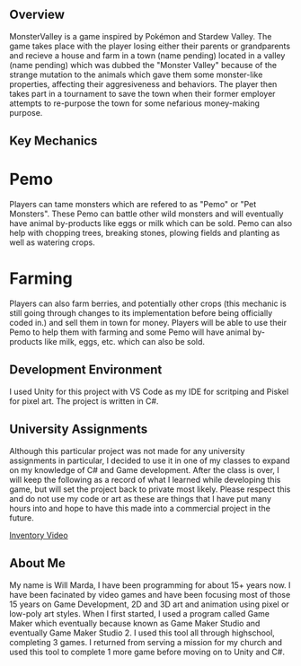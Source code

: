 ## Overview

MonsterValley is a game inspired by Pokémon and Stardew Valley. The game takes place with the player losing either their parents or grandparents and recieve a house and farm in a town (name pending) located in a valley (name pending) which was dubbed the "Monster Valley" because of the strange mutation to the animals which gave them some monster-like properties, affecting their aggresiveness and behaviors. The player then takes part in a tournament to save the town when their former employer attempts to re-purpose the town for some nefarious money-making purpose.

## Key Mechanics

# Pemo

Players can tame monsters which are refered to as "Pemo" or "Pet Monsters". These Pemo can battle other wild monsters and will eventually have animal by-products like eggs or milk which can be sold. Pemo can also help with chopping trees, breaking stones, plowing fields and planting as well as watering crops.

# Farming

Players can also farm berries, and potentially other crops (this mechanic is still going through changes to its implementation before being officially coded in.) and sell them in town for money. Players will be able to use their Pemo to help them with farming and some Pemo will have animal by-products like milk, eggs, etc. which can also be sold.

## Development Environment

I used Unity for this project with VS Code as my IDE for scritping and Piskel for pixel art. The project is written in C#.

## University Assignments

Although this particular project was not made for any university assignments in particular, I decided to use it in one of my classes to expand on my knowledge of C# and Game development. After the class is over, I will keep the following as a record of what I learned while developing this game, but will set the project back to private most likely. Please respect this and do not use my code or art as these are things that I have put many hours into and hope to have this made into a commercial project in the future.

[Inventory Video](https://youtu.be/izdoyc_coW0)


## About Me

My name is Will Marda, I have been programming for about 15+ years now. I have been facinated by video games and have been focusing most of those 15 years on Game Development, 2D and 3D art and animation using pixel or low-poly art styles. When I first started, I used a program called Game Maker which eventually because known as Game Maker Studio and eventually Game Maker Studio 2. I used this tool all through highschool, completing 3 games. I returned from serving a mission for my church and used this tool to complete 1 more game before moving on to Unity and C#.